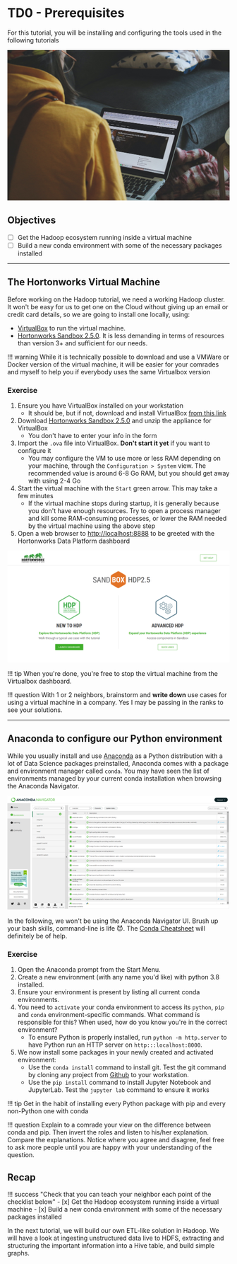 # TD0 - Prerequisites

For this tutorial, you will be installing and configuring the tools used in the following tutorials

![](./images/cover-prerequisites.jpg)

## Objectives

- [ ] Get the Hadoop ecosystem running inside a virtual machine
- [ ] Build a new conda environment with some of the necessary packages installed

---

## The Hortonworks Virtual Machine

Before working on the Hadoop tutorial, we need a working Hadoop cluster. It won't be easy for us to get one on the Cloud without giving up an email or credit card details, so we are going to install one locally, using:

- [VirtualBox](https://www.virtualbox.org/) to run the virtual machine.
- [Hortonworks Sandbox 2.5.0](https://www.cloudera.com/downloads/hortonworks-sandbox.html). It is less demanding in terms of resources than version 3+ and sufficient for our needs.

!!! warning
    While it is technically possible to download and use a VMWare or Docker version of the virtual machine, it will be easier for your comrades and myself to help you if everybody uses the same Virtualbox version

### Exercise 

1. Ensure you have VirtualBox installed on your workstation
    - It should be, but if not, download and install VirtualBox [from this link](https://www.virtualbox.org/)
2. Download [Hortonworks Sandbox 2.5.0](https://www.cloudera.com/downloads/hortonworks-sandbox/hdp.html) and unzip the appliance for VirtualBox
    - You don't have to enter your info in the form
3. Import the `.ova` file into VirtualBox. **Don't start it yet** if you want to configure it
    - You may configure the VM to use more or less RAM depending on your machine, through the `Configuration > System` view. The recommended value is around 6-8 Go RAM, but you should get away with using 2-4 Go
4. Start the virtual machine with the `Start` green arrow. This may take a few minutes
    - If the virtual machine stops during startup, it is generally because you don't have enough resources. Try to open a process manager and kill some RAM-consuming processes, or lower the RAM needed by the virtual machine using the above step
5. Open a web browser to [http://localhost:8888](http://localhost:8888) to be greeted with the Hortonworks Data Platform dashboard

![](./images/hdp-dashboard.png)

!!! tip 
    When you're done, you're free to stop the virtual machine from the Virtualbox dashboard.

!!! question
    With 1 or 2 neighbors, brainstorm and **write down** use cases for using a virtual machine in a company. Yes I may be passing in the ranks to see your solutions.

---

## Anaconda to configure our Python environment 

While you usually install and use [Anaconda](https://docs.anaconda.com/) as a Python distribution with a lot of Data Science packages preinstalled, Anaconda comes with a package and environment manager called `conda`. You may have seen the list of environments managed by your current conda installation when browsing the Anaconda Navigator.

![](./images/anaconda-navigator.PNG)

In the following, we won't be using the Anaconda Navigator UI. Brush up your bash skills, command-line is life :smiling_imp:. The [Conda Cheatsheet](https://docs.conda.io/projects/conda/en/latest/user-guide/cheatsheet.html) will definitely be of help.

### Exercise 

1. Open the Anaconda prompt from the Start Menu.
2. Create a new environment (with any name you'd like) with python 3.8 installed.
3. Ensure your environment is present by listing all current conda environments.
4. You need to `activate` your conda environment to access its `python`, `pip` and `conda` environment-specific commands. What command is responsible for this? When used, how do you know you're in the correct environment?
    - To ensure Python is properly installed, run `python -m http.server` to have Python run an HTTP server on `http:::localhost:8000`.
5. We now install some packages in your newly created and activated environment:
    - Use the `conda install` command to install git. Test the git command by cloning any project from [Github](https://github.com/) to your workstation.
    - Use the `pip install` command to install Jupyter Notebook and JupyterLab. Test the `jupyter lab` command to ensure it works


!!! tip
    Get in the habit of installing every Python package with pip and every non-Python one with conda

!!! question
    Explain to a comrade your view on the difference between conda and pip. Then invert the roles and listen to his/her explanation. Compare the explanations. Notice where you agree and disagree, feel free to ask more people until you are happy with your understanding of the question.


## Recap

!!! success "Check that you can teach your neighbor each point of the checklist below"
    - [x] Get the Hadoop ecosystem running inside a virtual machine
    - [x] Build a new conda environment with some of the necessary packages installed

In the next tutorial, we will build our own ETL-like solution in Hadoop. We will have a look at ingesting unstructured data live to HDFS, extracting and structuring the important information into a Hive table, and build simple graphs.